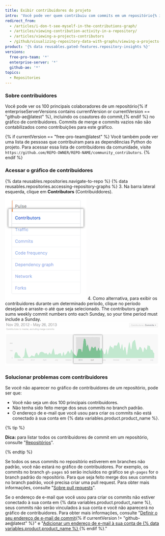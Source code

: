 ```yaml
---
title: Exibir contribuidores do projeto
intro: 'Você pode ver quem contribuiu com commits em um repositório{% if currentVersion == "free-pro-team@latest" %} e suas dependências{% endif %}.'
redirect_from:
  - /articles/i-don-t-see-myself-in-the-contributions-graph/
  - /articles/viewing-contribution-activity-in-a-repository/
  - /articles/viewing-a-projects-contributors
  - /github/visualizing-repository-data-with-graphs/viewing-a-projects-contributors
product: '{% data reusables.gated-features.repository-insights %}'
versions:
  free-pro-team: '*'
  enterprise-server: '*'
  github-ae: '*'
topics:
  - Repositories
---
```


### Sobre contribuidores

Você pode ver os 100 principais colaboradores de um repositório{% if enterpriseServerVersions contains currentVersion or currentVersion == "github-ae@latest" %}, incluindo os coautores do commit,{% endif %} no gráfico de contribuidores. Commits de merge e commits vazios não são contabilizados como contribuições para este gráfico.

{% if currentVersion == "free-pro-team@latest" %}
Você também pode ver uma lista de pessoas que contribuíram para as dependências Python do projeto. Para acessar essa lista de contribuidores da comunidade, visite `https://github.com/REPO-OWNER/REPO-NAME/community_contributors`.
{% endif %}

### Acessar o gráfico de contribuidores

{% data reusables.repositories.navigate-to-repo %}
{% data reusables.repositories.accessing-repository-graphs %}
3. Na barra lateral esquerda, clique em **Contributors** (Contribuiddores). ![Aba de colaboradores](/assets/images/help/graphs/contributors_tab.png)
4. Como alternativa, para exibir os contribuidores durante um determinado período, clique no período desejado e arraste-o até que seja selecionado. The contributors graph sums weekly commit numbers onto each Sunday, so your time period must include a Sunday. ![Intervalo de tempo selecionado no gráfico de contribuidores](/assets/images/help/graphs/repo_contributors_click_drag_graph.png)

### Solucionar problemas com contribuidores

Se você não aparecer no gráfico de contribuidores de um repositório, pode ser que:
- Você não seja um dos 100 principais contribuidores.
- Não tenha sido feito merge dos seus commits no branch padrão.
- O endereço de e-mail que você usou para criar os commits não está conectado à sua conta em {% data variables.product.product_name %}.

{% tip %}

**Dica:** para listar todos os contribuidores de commit em um repositório, consulte "[Repositórios](/rest/reference/repos#list-contributors)".

{% endtip %}

Se todos os seus commits no repositório estiverem em branches não padrão, você não estará no gráfico de contribuidores. Por exemplo, os commits no branch `gh-pages` só serão incluídos no gráfico se `gh-pages` for o branch padrão do repositório. Para que seja feito merge dos seus commits no branch padrão, você precisa criar uma pull request. Para obter mais informações, consulte "[Sobre pull requests](/articles/about-pull-requests)".

Se o endereço de e-mail que você usou para criar os commits não estiver conectado à sua conta em {% data variables.product.product_name %}, seus commits não serão vinculados à sua conta e você não aparecerá no gráfico de contribuidores. Para obter mais informações, consulte "[Definir o seu endereço de e-mail de commit](/articles/setting-your-commit-email-address){% if currentVersion != "github-ae@latest" %}" e "[Adicionar um endereço de e-mail à sua conta de {% data variables.product.product_name %} ](/articles/adding-an-email-address-to-your-github-account){% endif %}."
